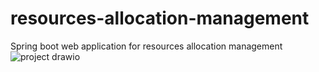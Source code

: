 # resources-allocation-management
Spring boot web application for resources allocation management
![project drawio](https://user-images.githubusercontent.com/16701593/179963369-4d7ed720-fd3c-4ff5-95e0-972105af7ce1.png)

